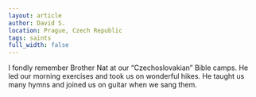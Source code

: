 ```yaml
---
layout: article
author: David S.
location: Prague, Czech Republic
tags: saints
full_width: false
---
```

I fondly remember Brother Nat at our “Czechoslovakian” Bible camps. He led our morning exercises and took us on wonderful hikes. He taught us many hymns and joined us on guitar when we sang them.
